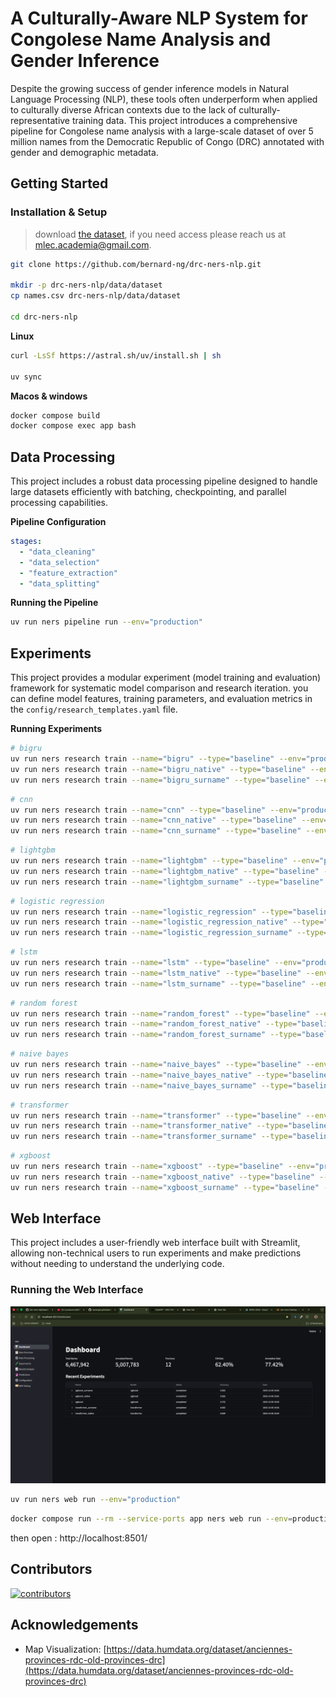 # A Culturally-Aware NLP System for Congolese Name Analysis and Gender Inference

Despite the growing success of gender inference models in Natural Language Processing (NLP), these tools often
underperform when applied to culturally diverse African contexts due to the lack of culturally-representative training
data.
This project introduces a comprehensive pipeline for Congolese name analysis with a large-scale dataset of over 5
million names from the Democratic Republic of Congo (DRC) annotated with gender and demographic metadata.

## Getting Started

### Installation & Setup

> download [the dataset](https://drive.google.com/file/d/1a5wQnOZdsRWBOeoMA_0lNtbneTvS9xqy/view?usp=drive_link), if you need access please reach us at mlec.academia@gmail.com. 

```bash
git clone https://github.com/bernard-ng/drc-ners-nlp.git

mkdir -p drc-ners-nlp/data/dataset
cp names.csv drc-ners-nlp/data/dataset

cd drc-ners-nlp
```

**Linux**
```bash
curl -LsSf https://astral.sh/uv/install.sh | sh

uv sync
```

**Macos & windows**
```bash
docker compose build
docker compose exec app bash
```

## Data Processing

This project includes a robust data processing pipeline designed to handle large datasets efficiently with batching,
checkpointing, and parallel processing capabilities.

**Pipeline Configuration**

```yaml
stages:
  - "data_cleaning"
  - "data_selection"
  - "feature_extraction"
  - "data_splitting"
```

**Running the Pipeline**

```bash
uv run ners pipeline run --env="production"
```

## Experiments

This project provides a modular experiment (model training and evaluation) framework for systematic model comparison and
research iteration. you can define model features, training parameters, and evaluation metrics in the `config/research_templates.yaml` file.

**Running Experiments**

```bash
# bigru
uv run ners research train --name="bigru" --type="baseline" --env="production"
uv run ners research train --name="bigru_native" --type="baseline" --env="production"
uv run ners research train --name="bigru_surname" --type="baseline" --env="production"
```

```bash
# cnn
uv run ners research train --name="cnn" --type="baseline" --env="production"
uv run ners research train --name="cnn_native" --type="baseline" --env="production"
uv run ners research train --name="cnn_surname" --type="baseline" --env="production"
```

```bash
# lightgbm
uv run ners research train --name="lightgbm" --type="baseline" --env="production"
uv run ners research train --name="lightgbm_native" --type="baseline" --env="production"
uv run ners research train --name="lightgbm_surname" --type="baseline" --env="production"
```

```bash
# logistic regression
uv run ners research train --name="logistic_regression" --type="baseline" --env="production"
uv run ners research train --name="logistic_regression_native" --type="baseline" --env="production"
uv run ners research train --name="logistic_regression_surname" --type="baseline" --env="production"
```

```bash
# lstm
uv run ners research train --name="lstm" --type="baseline" --env="production"
uv run ners research train --name="lstm_native" --type="baseline" --env="production"
uv run ners research train --name="lstm_surname" --type="baseline" --env="production"
```

```bash
# random forest
uv run ners research train --name="random_forest" --type="baseline" --env="production"
uv run ners research train --name="random_forest_native" --type="baseline" --env="production"
uv run ners research train --name="random_forest_surname" --type="baseline" --env="production"
```

```bash
# naive bayes
uv run ners research train --name="naive_bayes" --type="baseline" --env="production"
uv run ners research train --name="naive_bayes_native" --type="baseline" --env="production"
uv run ners research train --name="naive_bayes_surname" --type="baseline" --env="production"
```

```bash
# transformer
uv run ners research train --name="transformer" --type="baseline" --env="production"
uv run ners research train --name="transformer_native" --type="baseline" --env="production"
uv run ners research train --name="transformer_surname" --type="baseline" --env="production"
```

```bash
# xgboost
uv run ners research train --name="xgboost" --type="baseline" --env="production"
uv run ners research train --name="xgboost_native" --type="baseline" --env="production"
uv run ners research train --name="xgboost_surname" --type="baseline" --env="production"
```

## Web Interface

This project includes a user-friendly web interface built with Streamlit, allowing non-technical users to run
experiments and make predictions without needing to understand the underlying code.

### Running the Web Interface

![web](./assets/web.png)

```bash
uv run ners web run --env="production"
```

```bash
docker compose run --rm --service-ports app ners web run --env=production
```

then open : http://localhost:8501/

## Contributors

<a href="https://github.com/bernard-ng/drc-ners-nlp/graphs/contributors" title="show all contributors">
  <img src="https://contrib.rocks/image?repo=bernard-ng/drc-ners-nlp" alt="contributors"/>
</a>

## Acknowledgements
- Map Visualization: [https://data.humdata.org/dataset/anciennes-provinces-rdc-old-provinces-drc](https://data.humdata.org/dataset/anciennes-provinces-rdc-old-provinces-drc)
